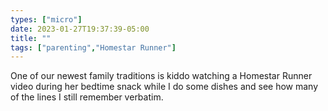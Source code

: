 ```yaml
---
types: ["micro"]
date: 2023-01-27T19:37:39-05:00
title: ""
tags: ["parenting","Homestar Runner"]
---
```

One of our newest family traditions is kiddo watching a Homestar Runner video during her bedtime snack while I do some dishes and see how many of the lines I still remember verbatim.
